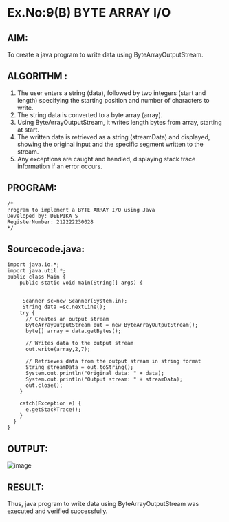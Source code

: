 # Ex.No:9(B) BYTE ARRAY I/O
## AIM:
To create a java program to write data using ByteArrayOutputStream.


## ALGORITHM :
1.	The user enters a string (data), followed by two integers (start and length) specifying the starting position and number of characters to write.
2.	The string data is converted to a byte array (array).
3.	Using ByteArrayOutputStream, it writes length bytes from array, starting at start.
4.	The written data is retrieved as a string (streamData) and displayed, showing the original input and the specific segment written to the stream.
5.	Any exceptions are caught and handled, displaying stack trace information if an error occurs.

## PROGRAM:
 ```
/*
Program to implement a BYTE ARRAY I/O using Java
Developed by: DEEPIKA S
RegisterNumber: 212222230028
*/
```

## Sourcecode.java:
```
import java.io.*;
import java.util.*;
public class Main {
    public static void main(String[] args) {

    
     Scanner sc=new Scanner(System.in);
     String data =sc.nextLine();
    try {
      // Creates an output stream
      ByteArrayOutputStream out = new ByteArrayOutputStream();
      byte[] array = data.getBytes();

      // Writes data to the output stream
      out.write(array,2,7);

      // Retrieves data from the output stream in string format
      String streamData = out.toString();
      System.out.println("Original data: " + data);
      System.out.println("Output stream: " + streamData);
      out.close();
    }

    catch(Exception e) {
      e.getStackTrace();
    }
  }
}
```

## OUTPUT:

![image](https://github.com/user-attachments/assets/a47dcf53-2f26-4255-9179-79c3de038e47)

## RESULT:
Thus, java program to write data using ByteArrayOutputStream was executed and verified successfully.




